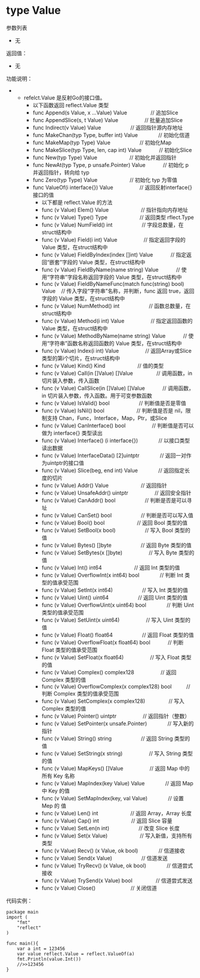 # type Value

参数列表

- 无

返回值：

- 无

功能说明：

- - refelct.Value 是反射Go的接口值。
	- 以下函数返回 reflect.Value 类型
	- func Append(s Value, x ...Value) Value&nbsp;&nbsp;&nbsp;&nbsp;&nbsp;&nbsp;&nbsp;&nbsp;&nbsp;&nbsp;&nbsp;&nbsp;&nbsp;&nbsp;&nbsp;&nbsp;// 追加Slice
	- func AppendSlice(s, t Value) Value&nbsp;&nbsp;&nbsp;&nbsp;&nbsp;&nbsp;&nbsp;&nbsp;&nbsp;&nbsp;&nbsp;&nbsp;&nbsp;&nbsp;&nbsp;&nbsp;&nbsp;&nbsp;// 批量追加Slice
	- func Indirect(v Value) Value&nbsp;&nbsp;&nbsp;&nbsp;&nbsp;&nbsp;&nbsp;&nbsp;&nbsp;&nbsp;&nbsp;&nbsp;&nbsp;&nbsp;&nbsp;&nbsp;&nbsp;&nbsp;&nbsp;&nbsp;// 返回指针源内存地址
	- func MakeChan(typ Type, buffer int) Value&nbsp;&nbsp;&nbsp;&nbsp;&nbsp;&nbsp;&nbsp;&nbsp;&nbsp;&nbsp;&nbsp;&nbsp;&nbsp;&nbsp;// 初始化信道
	- func MakeMap(typ Type) Value&nbsp;&nbsp;&nbsp;&nbsp;&nbsp;&nbsp;&nbsp;&nbsp;&nbsp;&nbsp;&nbsp;&nbsp;&nbsp;&nbsp;&nbsp;&nbsp;&nbsp;&nbsp;&nbsp;&nbsp;// 初始化Map
	- func MakeSlice(typ Type, len, cap int) Value&nbsp;&nbsp;&nbsp;&nbsp;&nbsp;&nbsp;&nbsp;&nbsp;&nbsp;&nbsp;&nbsp;&nbsp;// 初始化Slice
	- func New(typ Type) Value&nbsp;&nbsp;&nbsp;&nbsp;&nbsp;&nbsp;&nbsp;&nbsp;&nbsp;&nbsp;&nbsp;&nbsp;&nbsp;&nbsp;&nbsp;&nbsp;&nbsp;&nbsp;&nbsp;&nbsp;&nbsp;&nbsp;// 初始化并返回指针
	- func NewAt(typ Type, p unsafe.Pointer) Value&nbsp;&nbsp;&nbsp;&nbsp;&nbsp;&nbsp;&nbsp;&nbsp;&nbsp;&nbsp;&nbsp;&nbsp;// 初始化 p 并返回指针，转向给 typ
	- func Zero(typ Type) Value&nbsp;&nbsp;&nbsp;&nbsp;&nbsp;&nbsp;&nbsp;&nbsp;&nbsp;&nbsp;&nbsp;&nbsp;&nbsp;&nbsp;&nbsp;&nbsp;&nbsp;&nbsp;&nbsp;&nbsp;&nbsp;&nbsp;// 初始化 typ 为零值
	- func ValueOf(i interface{}) Value&nbsp;&nbsp;&nbsp;&nbsp;&nbsp;&nbsp;&nbsp;&nbsp;&nbsp;&nbsp;&nbsp;&nbsp;&nbsp;&nbsp;&nbsp;&nbsp;&nbsp;&nbsp;// 返回反射interface{}接口的值
  		- 以下都是 reflect.Value 的方法
		- func (v Value) Elem() Value&nbsp;&nbsp;&nbsp;&nbsp;&nbsp;&nbsp;&nbsp;&nbsp;&nbsp;&nbsp;&nbsp;&nbsp;&nbsp;&nbsp;&nbsp;&nbsp;&nbsp;&nbsp;&nbsp;&nbsp;&nbsp;&nbsp;// 指针指向内存地址
		- func (v Value) Type() Type&nbsp;&nbsp;&nbsp;&nbsp;&nbsp;&nbsp;&nbsp;&nbsp;&nbsp;&nbsp;&nbsp;&nbsp;&nbsp;&nbsp;&nbsp;&nbsp;&nbsp;&nbsp;&nbsp;&nbsp;&nbsp;&nbsp;// 返回类型 rflect.Type
		- func (v Value) NumField() int&nbsp;&nbsp;&nbsp;&nbsp;&nbsp;&nbsp;&nbsp;&nbsp;&nbsp;&nbsp;&nbsp;&nbsp;&nbsp;&nbsp;&nbsp;&nbsp;&nbsp;&nbsp;&nbsp;&nbsp;// 字段总数量，在struct结构中
		- func (v Value) Field(i int) Value&nbsp;&nbsp;&nbsp;&nbsp;&nbsp;&nbsp;&nbsp;&nbsp;&nbsp;&nbsp;&nbsp;&nbsp;&nbsp;&nbsp;&nbsp;&nbsp;&nbsp;&nbsp;// 指定返回字段的 Value 类型，在struct结构中
		- func (v Value) FieldByIndex(index []int) Value&nbsp;&nbsp;&nbsp;&nbsp;&nbsp;&nbsp;&nbsp;&nbsp;&nbsp;&nbsp;&nbsp;&nbsp;// 指定返回“嵌套”字段的 Value 类型，在struct结构中
		- func (v Value) FieldByName(name string) Value&nbsp;&nbsp;&nbsp;&nbsp;&nbsp;&nbsp;&nbsp;&nbsp;&nbsp;&nbsp;&nbsp;&nbsp;// 使用“字符串”字段名称返回字段的 Value 类型，在struct结构中
		- func (v Value) FieldByNameFunc(match func(string) bool) Value&nbsp;&nbsp;&nbsp;&nbsp;// 传入字段“字符串”名称，并判断，func 返回 true，返回字段的 Value 类型，在struct结构中
		- func (v Value) NumMethod() int&nbsp;&nbsp;&nbsp;&nbsp;&nbsp;&nbsp;&nbsp;&nbsp;&nbsp;&nbsp;&nbsp;&nbsp;&nbsp;&nbsp;&nbsp;&nbsp;&nbsp;&nbsp;&nbsp;&nbsp;// 函数总数量，在struct结构中
		- func (v Value) Method(i int) Value&nbsp;&nbsp;&nbsp;&nbsp;&nbsp;&nbsp;&nbsp;&nbsp;&nbsp;&nbsp;&nbsp;&nbsp;&nbsp;&nbsp;&nbsp;&nbsp;&nbsp;&nbsp;// 指定返回函数的 Value 类型，在struct结构中
		- func (v Value) MethodByName(name string) Value&nbsp;&nbsp;&nbsp;&nbsp;&nbsp;&nbsp;&nbsp;&nbsp;&nbsp;&nbsp;&nbsp;&nbsp;// 使用“字符串”函数名称返回函数的 Value 类型，在struct结构中
		- func (v Value) Index(i int) Value&nbsp;&nbsp;&nbsp;&nbsp;&nbsp;&nbsp;&nbsp;&nbsp;&nbsp;&nbsp;&nbsp;&nbsp;&nbsp;&nbsp;&nbsp;&nbsp;&nbsp;&nbsp;// 返回Array或Slice类型的第i个切片，在struct结构中
		- func (v Value) Kind() Kind&nbsp;&nbsp;&nbsp;&nbsp;&nbsp;&nbsp;&nbsp;&nbsp;&nbsp;&nbsp;&nbsp;&nbsp;&nbsp;&nbsp;&nbsp;&nbsp;&nbsp;&nbsp;&nbsp;&nbsp;&nbsp;&nbsp;// 值的类型
		- func (v Value) Call(in []Value) []Value&nbsp;&nbsp;&nbsp;&nbsp;&nbsp;&nbsp;&nbsp;&nbsp;&nbsp;&nbsp;&nbsp;&nbsp;&nbsp;&nbsp;&nbsp;&nbsp;// 调用函数，in 切片装入参数，传入函数
		- func (v Value) CallSlice(in []Value) []Value&nbsp;&nbsp;&nbsp;&nbsp;&nbsp;&nbsp;&nbsp;&nbsp;&nbsp;&nbsp;&nbsp;&nbsp;// 调用函数，in 切片装入参数，传入函数。用于可变参数函数
		- func (v Value) IsValid() bool&nbsp;&nbsp;&nbsp;&nbsp;&nbsp;&nbsp;&nbsp;&nbsp;&nbsp;&nbsp;&nbsp;&nbsp;&nbsp;&nbsp;&nbsp;&nbsp;&nbsp;&nbsp;&nbsp;&nbsp;// 判断值是否是零值
		- func (v Value) IsNil() bool&nbsp;&nbsp;&nbsp;&nbsp;&nbsp;&nbsp;&nbsp;&nbsp;&nbsp;&nbsp;&nbsp;&nbsp;&nbsp;&nbsp;&nbsp;&nbsp;&nbsp;&nbsp;&nbsp;&nbsp;&nbsp;&nbsp;// 判断值是否是 nil，限制支持 Chan，Func，Interface，Map，Ptr，或Slice
		- func (v Value) CanInterface() bool&nbsp;&nbsp;&nbsp;&nbsp;&nbsp;&nbsp;&nbsp;&nbsp;&nbsp;&nbsp;&nbsp;&nbsp;&nbsp;&nbsp;&nbsp;&nbsp;&nbsp;&nbsp;// 判断值是否可以做为 interface{} 类型读出
		- func (v Value) Interface() (i interface{})&nbsp;&nbsp;&nbsp;&nbsp;&nbsp;&nbsp;&nbsp;&nbsp;&nbsp;&nbsp;&nbsp;&nbsp;&nbsp;&nbsp;// 以接口类型读出数据
		- func (v Value) InterfaceData() [2]uintptr&nbsp;&nbsp;&nbsp;&nbsp;&nbsp;&nbsp;&nbsp;&nbsp;&nbsp;&nbsp;&nbsp;&nbsp;&nbsp;&nbsp;// 返回一对作为uintptr的接口值
		- func (v Value) Slice(beg, end int) Value&nbsp;&nbsp;&nbsp;&nbsp;&nbsp;&nbsp;&nbsp;&nbsp;&nbsp;&nbsp;&nbsp;&nbsp;&nbsp;&nbsp;// 返回指定长度的切片
		- func (v Value) Addr() Value&nbsp;&nbsp;&nbsp;&nbsp;&nbsp;&nbsp;&nbsp;&nbsp;&nbsp;&nbsp;&nbsp;&nbsp;&nbsp;&nbsp;&nbsp;&nbsp;&nbsp;&nbsp;&nbsp;&nbsp;&nbsp;&nbsp;// 返回指针
		- func (v Value) UnsafeAddr() uintptr&nbsp;&nbsp;&nbsp;&nbsp;&nbsp;&nbsp;&nbsp;&nbsp;&nbsp;&nbsp;&nbsp;&nbsp;&nbsp;&nbsp;&nbsp;&nbsp;&nbsp;&nbsp;// 返回安全指针
		- func (v Value) CanAddr() bool&nbsp;&nbsp;&nbsp;&nbsp;&nbsp;&nbsp;&nbsp;&nbsp;&nbsp;&nbsp;&nbsp;&nbsp;&nbsp;&nbsp;&nbsp;&nbsp;&nbsp;&nbsp;&nbsp;&nbsp;// 判断是否是可以寻址
		- func (v Value) CanSet() bool&nbsp;&nbsp;&nbsp;&nbsp;&nbsp;&nbsp;&nbsp;&nbsp;&nbsp;&nbsp;&nbsp;&nbsp;&nbsp;&nbsp;&nbsp;&nbsp;&nbsp;&nbsp;&nbsp;&nbsp;// 判断是否可以写入值
		- func (v Value) Bool() bool&nbsp;&nbsp;&nbsp;&nbsp;&nbsp;&nbsp;&nbsp;&nbsp;&nbsp;&nbsp;&nbsp;&nbsp;&nbsp;&nbsp;&nbsp;&nbsp;&nbsp;&nbsp;&nbsp;&nbsp;&nbsp;&nbsp;// 返回 Bool 类型的值
		- func (v Value) SetBool(x bool)&nbsp;&nbsp;&nbsp;&nbsp;&nbsp;&nbsp;&nbsp;&nbsp;&nbsp;&nbsp;&nbsp;&nbsp;&nbsp;&nbsp;&nbsp;&nbsp;&nbsp;&nbsp;&nbsp;&nbsp;// 写入 Bool 类型的值
		- func (v Value) Bytes() []byte&nbsp;&nbsp;&nbsp;&nbsp;&nbsp;&nbsp;&nbsp;&nbsp;&nbsp;&nbsp;&nbsp;&nbsp;&nbsp;&nbsp;&nbsp;&nbsp;&nbsp;&nbsp;&nbsp;&nbsp;// 返回 Byte 类型的值
		- func (v Value) SetBytes(x []byte)&nbsp;&nbsp;&nbsp;&nbsp;&nbsp;&nbsp;&nbsp;&nbsp;&nbsp;&nbsp;&nbsp;&nbsp;&nbsp;&nbsp;&nbsp;&nbsp;&nbsp;&nbsp;// 写入 Byte 类型的值
		- func (v Value) Int() int64&nbsp;&nbsp;&nbsp;&nbsp;&nbsp;&nbsp;&nbsp;&nbsp;&nbsp;&nbsp;&nbsp;&nbsp;&nbsp;&nbsp;&nbsp;&nbsp;&nbsp;&nbsp;&nbsp;&nbsp;&nbsp;&nbsp;// 返回 Int 类型的值
		- func (v Value) OverflowInt(x int64) bool&nbsp;&nbsp;&nbsp;&nbsp;&nbsp;&nbsp;&nbsp;&nbsp;&nbsp;&nbsp;&nbsp;&nbsp;&nbsp;&nbsp;// 判断 Int 类型的值承受范围
		- func (v Value) SetInt(x int64)&nbsp;&nbsp;&nbsp;&nbsp;&nbsp;&nbsp;&nbsp;&nbsp;&nbsp;&nbsp;&nbsp;&nbsp;&nbsp;&nbsp;&nbsp;&nbsp;&nbsp;&nbsp;&nbsp;&nbsp;// 写入 Int 类型的值
		- func (v Value) Uint() uint64&nbsp;&nbsp;&nbsp;&nbsp;&nbsp;&nbsp;&nbsp;&nbsp;&nbsp;&nbsp;&nbsp;&nbsp;&nbsp;&nbsp;&nbsp;&nbsp;&nbsp;&nbsp;&nbsp;&nbsp;// 返回 Uint 类型的值
		- func (v Value) OverflowUint(x uint64) bool&nbsp;&nbsp;&nbsp;&nbsp;&nbsp;&nbsp;&nbsp;&nbsp;&nbsp;&nbsp;&nbsp;&nbsp;&nbsp;&nbsp;// 判断 Uint 类型的值承受范围
		- func (v Value) SetUint(x uint64)&nbsp;&nbsp;&nbsp;&nbsp;&nbsp;&nbsp;&nbsp;&nbsp;&nbsp;&nbsp;&nbsp;&nbsp;&nbsp;&nbsp;&nbsp;&nbsp;&nbsp;&nbsp;// 写入 Uint 类型的值
		- func (v Value) Float() float64&nbsp;&nbsp;&nbsp;&nbsp;&nbsp;&nbsp;&nbsp;&nbsp;&nbsp;&nbsp;&nbsp;&nbsp;&nbsp;&nbsp;&nbsp;&nbsp;&nbsp;&nbsp;&nbsp;&nbsp;// 返回 Float 类型的值
		- func (v Value) OverflowFloat(x float64) bool&nbsp;&nbsp;&nbsp;&nbsp;&nbsp;&nbsp;&nbsp;&nbsp;&nbsp;&nbsp;&nbsp;&nbsp;// 判断 Float 类型的值承受范围
		- func (v Value) SetFloat(x float64)&nbsp;&nbsp;&nbsp;&nbsp;&nbsp;&nbsp;&nbsp;&nbsp;&nbsp;&nbsp;&nbsp;&nbsp;&nbsp;&nbsp;&nbsp;&nbsp;&nbsp;&nbsp;// 写入 Float 类型的值
		- func (v Value) Complex() complex128&nbsp;&nbsp;&nbsp;&nbsp;&nbsp;&nbsp;&nbsp;&nbsp;&nbsp;&nbsp;&nbsp;&nbsp;&nbsp;&nbsp;&nbsp;&nbsp;&nbsp;&nbsp;// 返回 Complex 类型的值
		- func (v Value) OverflowComplex(x complex128) bool&nbsp;&nbsp;&nbsp;&nbsp;&nbsp;&nbsp;&nbsp;&nbsp;&nbsp;&nbsp;// 判断 Complex 类型的值承受范围
		- func (v Value) SetComplex(x complex128)&nbsp;&nbsp;&nbsp;&nbsp;&nbsp;&nbsp;&nbsp;&nbsp;&nbsp;&nbsp;&nbsp;&nbsp;&nbsp;&nbsp;&nbsp;&nbsp;// 写入 Complex 类型的值
		- func (v Value) Pointer() uintptr&nbsp;&nbsp;&nbsp;&nbsp;&nbsp;&nbsp;&nbsp;&nbsp;&nbsp;&nbsp;&nbsp;&nbsp;&nbsp;&nbsp;&nbsp;&nbsp;&nbsp;&nbsp;// 返回指针（整数）
		- func (v Value) SetPointer(x unsafe.Pointer)&nbsp;&nbsp;&nbsp;&nbsp;&nbsp;&nbsp;&nbsp;&nbsp;&nbsp;&nbsp;&nbsp;&nbsp;&nbsp;&nbsp;// 写入新的指针
		- func (v Value) String() string&nbsp;&nbsp;&nbsp;&nbsp;&nbsp;&nbsp;&nbsp;&nbsp;&nbsp;&nbsp;&nbsp;&nbsp;&nbsp;&nbsp;&nbsp;&nbsp;&nbsp;&nbsp;&nbsp;&nbsp;// 返回 String 类型的值
		- func (v Value) SetString(x string)&nbsp;&nbsp;&nbsp;&nbsp;&nbsp;&nbsp;&nbsp;&nbsp;&nbsp;&nbsp;&nbsp;&nbsp;&nbsp;&nbsp;&nbsp;&nbsp;&nbsp;&nbsp;// 写入 String 类型的值
		- func (v Value) MapKeys() []Value&nbsp;&nbsp;&nbsp;&nbsp;&nbsp;&nbsp;&nbsp;&nbsp;&nbsp;&nbsp;&nbsp;&nbsp;&nbsp;&nbsp;&nbsp;&nbsp;&nbsp;&nbsp;// 返回 Map 中的所有 Key 名称
		- func (v Value) MapIndex(key Value) Value&nbsp;&nbsp;&nbsp;&nbsp;&nbsp;&nbsp;&nbsp;&nbsp;&nbsp;&nbsp;&nbsp;&nbsp;&nbsp;&nbsp;// 返回 Map 中 Key 的值
		- func (v Value) SetMapIndex(key, val Value)&nbsp;&nbsp;&nbsp;&nbsp;&nbsp;&nbsp;&nbsp;&nbsp;&nbsp;&nbsp;&nbsp;&nbsp;&nbsp;&nbsp;// 设置 Mep 的 值
		- func (v Value) Len() int&nbsp;&nbsp;&nbsp;&nbsp;&nbsp;&nbsp;&nbsp;&nbsp;&nbsp;&nbsp;&nbsp;&nbsp;&nbsp;&nbsp;&nbsp;&nbsp;&nbsp;&nbsp;&nbsp;&nbsp;&nbsp;&nbsp;// 返回 Array，Array 长度
		- func (v Value) Cap() int&nbsp;&nbsp;&nbsp;&nbsp;&nbsp;&nbsp;&nbsp;&nbsp;&nbsp;&nbsp;&nbsp;&nbsp;&nbsp;&nbsp;&nbsp;&nbsp;&nbsp;&nbsp;&nbsp;&nbsp;&nbsp;&nbsp;// 返回 Slice 容量
		- func (v Value) SetLen(n int)&nbsp;&nbsp;&nbsp;&nbsp;&nbsp;&nbsp;&nbsp;&nbsp;&nbsp;&nbsp;&nbsp;&nbsp;&nbsp;&nbsp;&nbsp;&nbsp;&nbsp;&nbsp;&nbsp;&nbsp;// 改变 Slice 长度
		- func (v Value) Set(x Value)&nbsp;&nbsp;&nbsp;&nbsp;&nbsp;&nbsp;&nbsp;&nbsp;&nbsp;&nbsp;&nbsp;&nbsp;&nbsp;&nbsp;&nbsp;&nbsp;&nbsp;&nbsp;&nbsp;&nbsp;&nbsp;&nbsp;// 写入新值，支持所有类型
		- func (v Value) Recv() (x Value, ok bool)&nbsp;&nbsp;&nbsp;&nbsp;&nbsp;&nbsp;&nbsp;&nbsp;&nbsp;&nbsp;&nbsp;&nbsp;&nbsp;&nbsp;// 信道接收
		- func (v Value) Send(x Value)&nbsp;&nbsp;&nbsp;&nbsp;&nbsp;&nbsp;&nbsp;&nbsp;&nbsp;&nbsp;&nbsp;&nbsp;&nbsp;&nbsp;&nbsp;&nbsp;&nbsp;&nbsp;&nbsp;&nbsp;// 信道发送
		- func (v Value) TryRecv() (x Value, ok bool)&nbsp;&nbsp;&nbsp;&nbsp;&nbsp;&nbsp;&nbsp;&nbsp;&nbsp;&nbsp;&nbsp;&nbsp;&nbsp;&nbsp;// 信道尝式接收
		- func (v Value) TrySend(x Value) bool&nbsp;&nbsp;&nbsp;&nbsp;&nbsp;&nbsp;&nbsp;&nbsp;&nbsp;&nbsp;&nbsp;&nbsp;&nbsp;&nbsp;&nbsp;&nbsp;// 信道尝式发送
		- func (v Value) Close()&nbsp;&nbsp;&nbsp;&nbsp;&nbsp;&nbsp;&nbsp;&nbsp;&nbsp;&nbsp;&nbsp;&nbsp;&nbsp;&nbsp;&nbsp;&nbsp;&nbsp;&nbsp;&nbsp;&nbsp;&nbsp;&nbsp;&nbsp;&nbsp;// 关闭信道

代码实例：
	
	package main
	import (
	    "fmt"
	    "reflect"
	)
	
	func main(){
		var a int = 123456
		var value reflect.Value = reflect.ValueOf(a)
		fmt.Println(value.Int())
		//>>123456
	}
